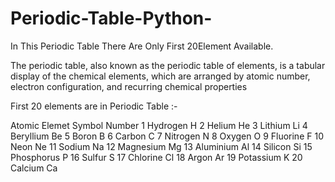 # Periodic-Table-Python-
In This Periodic Table There Are Only First 20Element Available.

The periodic table, also known as the periodic table of elements, is a tabular display of the chemical elements, which are arranged by atomic number, electron configuration, and recurring chemical properties

First 20 elements are in Periodic Table :- 

Atomic  Elemet        Symbol
Number
1	Hydrogen	H
2	Helium	        He
3	Lithium 	Li
4	Beryllium	Be
5	Boron	        B
6	Carbon	        C
7	Nitrogen	N
8	Oxygen	        O
9	Fluorine	F
10	Neon            Ne
11	Sodium	        Na
12	Magnesium	Mg
13	Aluminium	Al
14	Silicon 	Si
15	Phosphorus	P
16	Sulfur  	S
17	Chlorine	Cl
18	Argon   	Ar
19	Potassium	K
20	Calcium	        Ca

